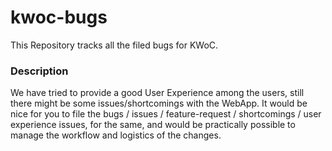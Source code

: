 # kwoc-bugs

This Repository tracks all the filed bugs for KWoC.

### Description
We have tried to provide a good User Experience among the users, still there might be some issues/shortcomings with the WebApp.
It would be nice for you to file the bugs / issues / feature-request / shortcomings / user experience issues, for the same, and
would be practically possible to manage the workflow and logistics of the changes.

###

